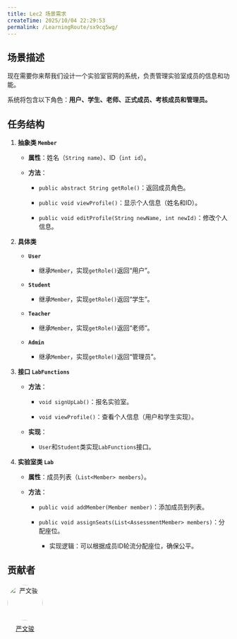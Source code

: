 ```yaml
---
title: Lec2 场景需求
createTime: 2025/10/04 22:29:53
permalink: /LearningRoute/sx9cq5wg/
---
```

## 场景描述

现在需要你来帮我们设计一个实验室官网的系统，负责管理实验室成员的信息和功能。

系统将包含以下角色：**用户、学生、老师、正式成员、考核成员和管理员。**

## **任务结构**

1. **抽象类 `Member`**

   * **属性**：姓名（`String name`）、ID（`int id`）。

   * **方法**：

     * `public abstract String getRole()`：返回成员角色。

     * `public void viewProfile()`：显示个人信息（姓名和ID）。

     * `public void editProfile(String newName, int newId)`：修改个人信息。

2. **具体类**

   * **`User`**

     * 继承`Member`，实现`getRole()`返回“用户”。

   * **`Student`**

     * 继承`Member`，实现`getRole()`返回“学生”。

   * **`Teacher`**

     * 继承`Member`，实现`getRole()`返回“老师”。

   * **`Admin`**

     * 继承`Member`，实现`getRole()`返回“管理员”。

3. **接口 `LabFunctions`**

   * **方法**：

     * `void signUpLab()`：报名实验室。

     * `void viewProfile()`：查看个人信息（用户和学生实现）。

   * **实现**：

     * `User`和`Student`类实现`LabFunctions`接口。

4. **实验室类 `Lab`**

   * **属性**：成员列表（`List<Member> members`）。

   * **方法**：

     * `public void addMember(Member member)`：添加成员到列表。

     * `public void assignSeats(List<AssessmentMember> members)`：分配座位。

       * 实现逻辑：可以根据成员ID轮流分配座位，确保公平。

## 贡献者

<div class="contributors-list" style="display: flex; gap: 20px; flex-wrap: wrap; margin-top: 20px;">
  <!-- 贡献者 1 -->    
    <div style="text-align: center;">
    <img src="https://avatars.githubusercontent.com/u/119308964?v=4" alt="严文骏" style="width: 80px; border-radius: 50%;" />
    <p style="margin-top: 8px;"><a href="https://github.com/StepthenJun" target="_blank">严文骏</a></p>
  </div>
</div>
